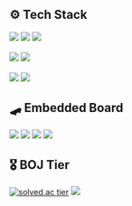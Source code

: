 <div align="start">
  
## ⚙️ Tech Stack
 <img src="https://img.shields.io/badge/C++-00599C?style=for-the-badge&logo=Cplusplus&logoColor=white"/> 
 <img src="https://img.shields.io/badge/C-00599C?style=for-the-badge&logo=C&logoColor=white"/> 
 <img src="https://img.shields.io/badge/Python-3775a9?style=for-the-badge&logo=python&logoColor=white"/>

<br/>
<br/>

 <img src="https://img.shields.io/badge/C%23-452588?style=for-the-badge&logo=csharp&logoColor=white"/> 
 <img src="https://img.shields.io/badge/Xamarin-3498DB?style=for-the-badge&logo=Xamarin&logoColor=white"/>

<br/>
<br/>
  
 <img src="https://img.shields.io/badge/MySQL-4479A1?style=for-the-badge&logo=mysql&logoColor=white"/> 
 <img src="https://img.shields.io/badge/SQLite-003B57?style=for-the-badge&logo=sqlite&logoColor=white"/>  

## 🛹 Embedded Board
<img src="https://img.shields.io/badge/Raspberry Pi-c41949?style=for-the-badge&logo=raspberrypi&logoColor=black"/> <img src="https://img.shields.io/badge/Jetson Nano-76B900?style=for-the-badge&logo=NVIDIA&logoColor=white"/> <img src="https://img.shields.io/badge/Arduino-00989d?style=for-the-badge&logo=arduino&logoColor=white"/> <img src="https://img.shields.io/badge/OpenCR-03234B?style=for-the-badge&logo=stmicroelectronics&logoColor=white"/> 
  
 
## 🎖️ BOJ Tier 
  
[![solved.ac tier](http://mazassumnida.wtf/api/v2/generate_badge?boj=a201801745)](https://solved.ac/a201801745)
<img src="http://mazandi.herokuapp.com/api?handle=a201801745&theme=warm"/>
  
</div>
